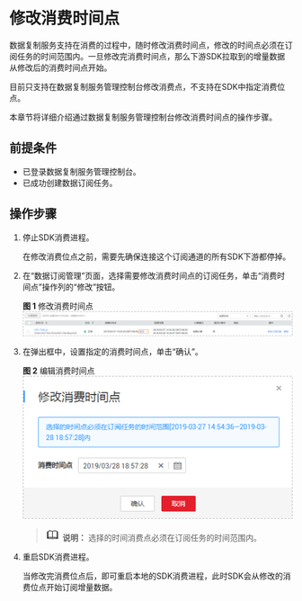 # 修改消费时间点<a name="drs_15_0010"></a>

数据复制服务支持在消费的过程中，随时修改消费时间点，修改的时间点必须在订阅任务的时间范围内。一旦修改完消费时间点，那么下游SDK拉取到的增量数据从修改后的消费时间点开始。

目前只支持在数据复制服务管理控制台修改消费点，不支持在SDK中指定消费位点。

本章节将详细介绍通过数据复制服务管理控制台修改消费时间点的操作步骤。

## 前提条件<a name="section728893611439"></a>

-   已登录数据复制服务管理控制台。
-   已成功创建数据订阅任务。

## 操作步骤<a name="section520895610428"></a>

1.  停止SDK消费进程。

    在修改消费位点之前，需要先确保连接这个订阅通道的所有SDK下游都停掉。

2.  在“数据订阅管理”页面，选择需要修改消费时间点的订阅任务，单击“消费时间点”操作列的“修改”按钮。

    **图 1**  修改消费时间点<a name="fig9301132145514"></a>  
    ![](figures/修改消费时间点.png "修改消费时间点")

3.  在弹出框中，设置指定的消费时间点，单击“确认”。

    **图 2**  编辑消费时间点<a name="fig812810155914"></a>  
    ![](figures/编辑消费时间点.png "编辑消费时间点")

    >![](public_sys-resources/icon-note.gif) **说明：** 
    >选择的时间消费点必须在订阅任务的时间范围内。

4.  重启SDK消费进程。

    当修改完消费位点后，即可重启本地的SDK消费进程，此时SDK会从修改的消费位点开始订阅增量数据。


